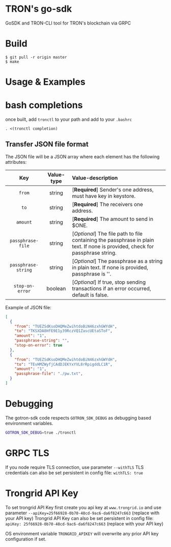 # TRON's go-sdk

GoSDK and TRON-CLI tool for TRON's blockchain via GRPC

# Build


```
$ git pull -r origin master
$ make
```

# Usage & Examples

# bash completions

once built, add `tronctl` to your path and add to your `.bashrc`

```
. <(tronctl completion)
```

## Transfer JSON file format
The JSON file will be a JSON array where each element has the following attributes:

| Key                 | Value-type | Value-description|
| :------------------:|:----------:| :----------------|
| `from`              | string     | [**Required**] Sender's one address, must have key in keystore. |
| `to`                | string     | [**Required**] The receivers one address. |
| `amount`            | string     | [**Required**] The amount to send in $ONE. |
| `passphrase-file`   | string     | [*Optional*] The file path to file containing the passphrase in plain text. If none is provided, check for passphrase string. |
| `passphrase-string` | string     | [*Optional*] The passphrase as a string in plain text. If none is provided, passphrase is ''. |
| `stop-on-error`     | boolean    | [*Optional*] If true, stop sending transactions if an error occurred, default is false. |

Example of JSON file:

```json
[
  {
    "from": "TUEZSdKsoDHQMeZwihtdoBiN46zxhGWYdH",
    "to": "TKSXDA8HfE9E1y39RczVQ1ZascUEtaSToF",
    "amount": "1",
    "passphrase-string": "",
    "stop-on-error": true
  },
  {
    "from": "TUEZSdKsoDHQMeZwihtdoBiN46zxhGWYdH",
    "to": "TEvHMZWyfjCAdDJEKYxYVL8rRpigddLC1R",
    "amount": "1",
    "passphrase-file": "./pw.txt",
  }
]
```


# Debugging

The gotron-sdk code respects `GOTRON_SDK_DEBUG` as debugging
based environment variables.

```bash
GOTRON_SDK_DEBUG=true ./tronctl
```


# GRPC TLS

If you node require TLS connection, use parameter `--withTLS`
TLS credentials can also be set persistent in config file: `withTLS: true`

# Trongrid API Key

To set trongrid API Key first create you api key at `www.trongrid.io` and use parameter 
 `--apiKey=25f66928-0b70-48cd-9ac6-da6f8247c663` (replace with your API key)
Trongrid API Key can also be set persistent in config file: `apiKey: 25f66928-0b70-48cd-9ac6-da6f8247c663` (replace with your API key)

OS environment variable `TRONGRID_APIKEY` will overwrite any prior API key configuration if set.